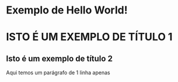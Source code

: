 # Exemplo de Hello World!

# ISTO É UM EXEMPLO DE TÍTULO 1

## Isto é um exemplo de título 2

Aqui temos um parágrafo de 1 linha apenas
